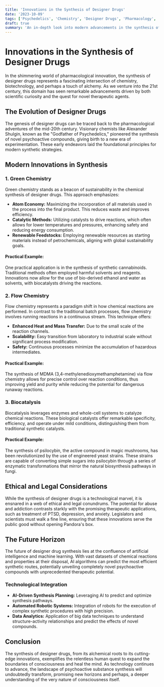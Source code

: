 ```yaml
---
title: 'Innovations in the Synthesis of Designer Drugs'
date: '2023-10-09'
tags: ['Psychedelics', 'Chemistry', 'Designer Drugs', 'Pharmacology', 'Green Chemistry', 'Flow Chemistry', 'Biocatalysis', 'AI Integration']
draft: true
summary: 'An in-depth look into modern advancements in the synthesis of designer drugs, exploring the intersection of chemistry, pharmacology, and technology.'
---
```


# Innovations in the Synthesis of Designer Drugs

In the shimmering world of pharmacological innovation, the synthesis of designer drugs represents a fascinating intersection of chemistry, biotechnology, and perhaps a touch of alchemy. As we venture into the 21st century, this domain has seen remarkable advancements driven by both scientific curiosity and the quest for novel therapeutic agents.

## The Evolution of Designer Drugs

The genesis of designer drugs can be traced back to the pharmacological adventures of the mid-20th century. Visionary chemists like Alexander Shulgin, known as the "Godfather of Psychedelics," pioneered the synthesis of novel psychoactive compounds, giving birth to a new era of experimentation. These early endeavors laid the foundational principles for modern synthetic strategies.

## Modern Innovations in Synthesis

### 1. **Green Chemistry**

Green chemistry stands as a beacon of sustainability in the chemical synthesis of designer drugs. This approach emphasizes:

- **Atom Economy:** Maximizing the incorporation of all materials used in the process into the final product. This reduces waste and improves efficiency.
- **Catalytic Methods:** Utilizing catalysts to drive reactions, which often allows for lower temperatures and pressures, enhancing safety and reducing energy consumption.
- **Renewable Feedstocks:** Employing renewable resources as starting materials instead of petrochemicals, aligning with global sustainability goals.

#### Practical Example:
One practical application is in the synthesis of synthetic cannabinoids. Traditional methods often employed harmful solvents and reagents. Innovations now allow for the use of bio-derived ethanol and water as solvents, with biocatalysts driving the reactions.

### 2. **Flow Chemistry**

Flow chemistry represents a paradigm shift in how chemical reactions are performed. In contrast to the traditional batch processes, flow chemistry involves running reactions in a continuous stream. This technique offers:

- **Enhanced Heat and Mass Transfer:** Due to the small scale of the reaction channels.
- **Scalability:** Easy transition from laboratory to industrial scale without significant process modification.
- **Safety:** Continuous processes minimize the accumulation of hazardous intermediates.

#### Practical Example:
The synthesis of MDMA (3,4-methylenedioxymethamphetamine) via flow chemistry allows for precise control over reaction conditions, thus improving yield and purity while reducing the potential for dangerous runaway reactions.

### 3. **Biocatalysis**

Biocatalysis leverages enzymes and whole-cell systems to catalyze chemical reactions. These biological catalysts offer remarkable specificity, efficiency, and operate under mild conditions, distinguishing them from traditional synthetic catalysts.

#### Practical Example:
The synthesis of psilocybin, the active compound in magic mushrooms, has been revolutionized by the use of engineered yeast strains. These strains are capable of converting simple sugars into psilocybin through a series of enzymatic transformations that mirror the natural biosynthesis pathways in fungi.

## Ethical and Legal Considerations

While the synthesis of designer drugs is a technological marvel, it is ensnared in a web of ethical and legal conundrums. The potential for abuse and addiction contrasts starkly with the promising therapeutic applications, such as treatment of PTSD, depression, and anxiety. Legislators and scientists must walk a fine line, ensuring that these innovations serve the public good without opening Pandora's box.

## The Future Horizon

The future of designer drug synthesis lies at the confluence of artificial intelligence and machine learning. With vast datasets of chemical reactions and properties at their disposal, AI algorithms can predict the most efficient synthetic routes, potentially unveiling completely novel psychoactive compounds with unprecedented therapeutic potential.

### Technological Integration

- **AI-Driven Synthesis Planning:** Leveraging AI to predict and optimize synthesis pathways.
- **Automated Robotic Systems:** Integration of robots for the execution of complex synthetic procedures with high precision.
- **Data Analytics:** Application of big data techniques to understand structure-activity relationships and predict the effects of novel compounds.

## Conclusion

The synthesis of designer drugs, from its alchemical roots to its cutting-edge innovations, exemplifies the relentless human quest to expand the boundaries of consciousness and heal the mind. As technology continues to advance, the landscape of psychoactive substance synthesis will undoubtedly transform, promising new horizons and perhaps, a deeper understanding of the very nature of consciousness itself.
